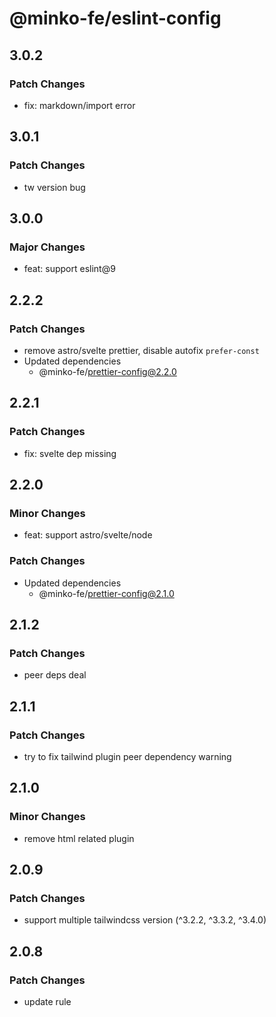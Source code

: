 # @minko-fe/eslint-config

## 3.0.2

### Patch Changes

- fix: markdown/import error

## 3.0.1

### Patch Changes

- tw version bug

## 3.0.0

### Major Changes

- feat: support eslint@9

## 2.2.2

### Patch Changes

- remove astro/svelte prettier, disable autofix `prefer-const`
- Updated dependencies
  - @minko-fe/prettier-config@2.2.0

## 2.2.1

### Patch Changes

- fix: svelte dep missing

## 2.2.0

### Minor Changes

- feat: support astro/svelte/node

### Patch Changes

- Updated dependencies
  - @minko-fe/prettier-config@2.1.0

## 2.1.2

### Patch Changes

- peer deps deal

## 2.1.1

### Patch Changes

- try to fix tailwind plugin peer dependency warning

## 2.1.0

### Minor Changes

- remove html related plugin

## 2.0.9

### Patch Changes

- support multiple tailwindcss version (^3.2.2, ^3.3.2, ^3.4.0)

## 2.0.8

### Patch Changes

- update rule
